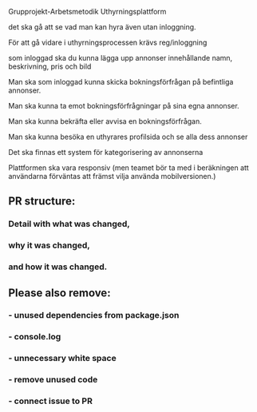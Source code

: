 Grupprojekt-Arbetsmetodik
Uthyrningsplattform

det ska gå att se vad man kan hyra även utan inloggning.

För att gå vidare i uthyrningsprocessen krävs reg/inloggning

som inloggad ska du kunna lägga upp annonser innehållande namn, beskrivning, pris och bild

Man ska som inloggad kunna skicka bokningsförfrågan på befintliga annonser.

Man ska kunna ta emot bokningsförfrågningar på sina egna annonser.

Man ska kunna bekräfta eller avvisa en bokningsförfrågan.

Man ska kunna besöka en uthyrares profilsida och se alla dess annonser

Det ska finnas ett system för kategorisering av annonserna

Plattformen ska vara responsiv (men teamet bör ta med i beräkningen att användarna förväntas att främst vilja använda mobilversionen.)

## PR structure:

### Detail with what was changed,

### why it was changed,

### and how it was changed.

## Please also remove:

### - unused dependencies from package.json

### - console.log

### - unnecessary white space

### - remove unused code

### - connect issue to PR

